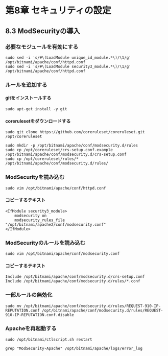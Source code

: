 # 第8章 セキュリティの設定

## 8.3 ModSecurityの導入

### 必要なモジュールを有効にする

```
sudo sed -i 's/#\(LoadModule unique_id_module.*\)/\1/g' /opt/bitnami/apache/conf/httpd.conf
sudo sed -i 's/#\(LoadModule security3_module.*\)/\1/g' /opt/bitnami/apache/conf/httpd.conf
```

### ルールを追加する

#### gitをインストールする

```
sudo apt-get install -y git
```

#### corerulesetをダウンロードする

```
sudo git clone https://github.com/coreruleset/coreruleset.git /opt/coreruleset
```

```
sudo mkdir -p /opt/bitnami/apache/conf/modsecurity.d/rules
sudo cp /opt/coreruleset/crs-setup.conf.example /opt/bitnami/apache/conf/modsecurity.d/crs-setup.conf
sudo cp /opt/coreruleset/rules/* /opt/bitnami/apache/conf/modsecurity.d/rules/
```

### ModSecurityを読み込む

```
sudo vim /opt/bitnami/apache/conf/httpd.conf
```

#### コピーするテキスト

```
<IfModule security3_module>
    modsecurity on
    modsecurity_rules_file "/opt/bitnami/apache2/conf/modsecurity.conf"
</IfModule>
```

### ModSecurityのルールを読み込む

```
sudo vim /opt/bitnami/apache/conf/modsecurity.conf
```

#### コピーするテキスト

```
Include /opt/bitnami/apache/conf/modsecurity.d/crs-setup.conf
Include /opt/bitnami/apache/conf/modsecurity.d/rules/*.conf
```


### 一部ルールの無効化

```
sudo mv /opt/bitnami/apache/conf/modsecurity.d/rules/REQUEST-910-IP-REPUTATION.conf /opt/bitnami/apache/conf/modsecurity.d/rules/REQUEST-910-IP-REPUTATION.conf.disable
```

### Apacheを再起動する
```
sudo /opt/bitnami/ctlscript.sh restart
```

```
grep "ModSecurity-Apache" /opt/bitnami/apache/logs/error_log
```